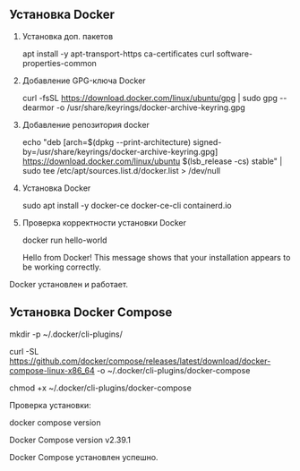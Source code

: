 ## Установка Docker

1. Установка доп. пакетов

   apt install -y apt-transport-https ca-certificates curl software-properties-common

2. Добавление GPG-ключа Docker

   curl -fsSL https://download.docker.com/linux/ubuntu/gpg | sudo gpg --dearmor -o /usr/share/keyrings/docker-archive-keyring.gpg

3. Добавление репозитория docker

   echo "deb [arch=$(dpkg --print-architecture) signed-by=/usr/share/keyrings/docker-archive-keyring.gpg] https://download.docker.com/linux/ubuntu $(lsb_release -cs) stable" | sudo tee /etc/apt/sources.list.d/docker.list > /dev/null

4. Установка Docker

   sudo apt install -y docker-ce docker-ce-cli containerd.io

5. Проверка корректности установки Docker

   docker run hello-world

   Hello from Docker!
This message shows that your installation appears to be working correctly.

Docker установлен и работает.

## Установка Docker Compose

mkdir -p ~/.docker/cli-plugins/

curl -SL https://github.com/docker/compose/releases/latest/download/docker-compose-linux-x86_64 -o ~/.docker/cli-plugins/docker-compose

chmod +x ~/.docker/cli-plugins/docker-compose

Проверка установки:

docker compose version

Docker Compose version v2.39.1

Docker Compose установлен успешно.


   
